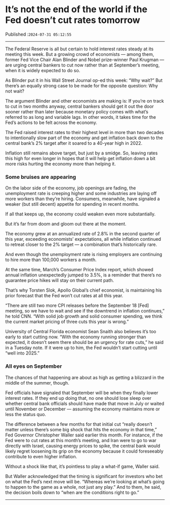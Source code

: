 # It’s not the end of the world if the Fed doesn’t cut rates tomorrow

Published :`2024-07-31 05:12:55`

---

The Federal Reserve is all but certain to hold interest rates steady at its meeting this week. But a growing crowd of economists — among them, former Fed Vice Chair Alan Blinder and Nobel prize-winner Paul Krugman — are urging central bankers to cut now rather than at September’s meeting, when it is widely expected to do so.

As Blinder put it in his Wall Street Journal op-ed this week: “Why wait?” But there’s an equally strong case to be made for the opposite question: Why not wait?

The argument Blinder and other economists are making is: If you’re on track to cut in two months anyway, central bankers should get it out the door sooner rather than later because monetary policy comes with what’s referred to as long and variable lags. In other words, it takes time for the Fed’s actions to be felt across the economy.

The Fed raised interest rates to their highest level in more than two decades to intentionally slow part of the economy and get inflation back down to the central bank’s 2% target after it soared to a 40-year high in 2022.

Inflation still remains above target, but just by a smidge. So, leaving rates this high for even longer in hopes that it will help get inflation down a bit more risks hurting the economy more than helping it.

### Some bruises are appearing

On the labor side of the economy, job openings are fading, the unemployment rate is creeping higher and some industries are laying off more workers than they’re hiring. Consumers, meanwhile, have signaled a weaker (but still decent) appetite for spending in recent months.

If all that keeps up, the economy could weaken even more substantially.

But it’s far from doom and gloom out there at the moment.

The economy grew at an annualized rate of 2.8% in the second quarter of this year, exceeding economists’ expectations, all while inflation continued to retreat closer to the 2% target — a combination that’s historically rare.

And even though the unemployment rate is rising employers are continuing to hire more than 100,000 workers a month.

At the same time, March’s Consumer Price Index report, which showed annual inflation unexpectedly jumped to 3.5%, is a reminder that there’s no guarantee price hikes will stay on their current path.

That’s why Torsten Slok, Apollo Global’s chief economist, is maintaining his prior forecast that the Fed won’t cut rates at all this year.

“There are still two more CPI releases before the September 18 [Fed] meeting, so we have to wait and see if the downtrend in inflation continues,” he told CNN. “With solid job growth and solid consumer spending, we think the current market pricing of three cuts this year is wrong.”

University of Central Florida economist Sean Snaith also believes it’s too early to start cutting now. “With the economy running stronger than expected, it doesn’t seem there should be an urgency for rate cuts,” he said in a Tuesday note. If it were up to him, the Fed wouldn’t start cutting until “well into 2025.”

### All eyes on September

The chances of that happening are about as high as getting a blizzard in the middle of the summer, though.

Fed officials have signaled that September will be when they finally lower interest rates. If they end up doing that, no one should lose sleep over whether central bank officials should have made that move in July or waited until November or December — assuming the economy maintains more or less the status quo.

The difference between a few months for that initial cut “really doesn’t matter unless there’s some big shock that hits the economy in that time,” Fed Governor Christopher Waller said earlier this month. For instance, if the Fed were to cut rates at this month’s meeting, and Iran were to go to war directly with Israel, causing energy prices to spike, the central bank would likely regret loosening its grip on the economy because it could foreseeably contribute to even higher inflation.

Without a shock like that, it’s pointless to play a what-if game, Waller said.

But Waller acknowledged that the timing is significant for investors who bet on what the Fed’s next move will be. “Whereas we’re looking at what’s going to happen to the game as a whole, not just any play.” And to them, he said, the decision boils down to “when are the conditions right to go.”

---

